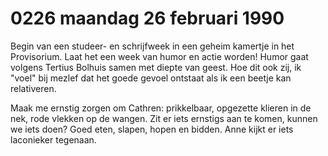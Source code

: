 # 0226 maandag 26 februari 1990
Begin van een studeer- en schrijfweek in een geheim kamertje in het Provisorium. Laat het een week van humor en actie worden! Humor gaat volgens Tertius Bolhuis samen met diepte van geest. Hoe dit ook zij, ik "voel" bij mezlef dat het goede gevoel ontstaat als ik een beetje kan relativeren. 

Maak me ernstig zorgen om Cathren: prikkelbaar, opgezette klieren in de nek, rode vlekken op de wangen. Zit er iets ernstigs aan te komen, kunnen we iets doen? Goed eten, slapen, hopen en bidden. Anne kijkt er iets laconieker tegenaan.